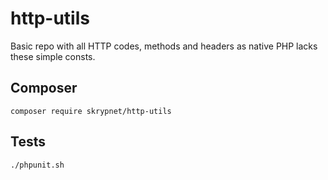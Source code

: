 # http-utils
Basic repo with all HTTP codes, methods and headers as native PHP lacks these simple consts.

## Composer
`composer require skrypnet/http-utils`

## Tests
`./phpunit.sh`
